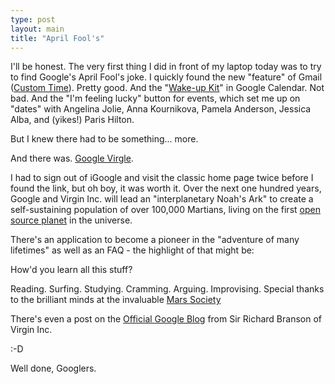 ```yaml
---
type: post
layout: main
title: "April Fool's"
---
```

I'll be honest. The very first thing I did in front of my laptop today was to
try to find Google's April Fool's joke. I quickly found the new "feature" of
Gmail ([Custom Time](http://mail.google.com/mail/help/customtime/index.html)).
Pretty good. And the "[Wake-up
Kit](http://www.google.com/googlecalendar/new_wakeup.html)" in Google
Calendar. Not bad. And the "I'm feeling lucky" button for events, which set me
up on "dates" with Angelina Jolie, Anna Kournikova, Pamela Anderson, Jessica
Alba, and (yikes!) Paris Hilton.

  
But I knew there had to be something... more.

  
And there was. [Google Virgle](http://www.google.com/virgle/index.html).

  
I had to sign out of iGoogle and visit the classic home page twice before I
found the link, but oh boy, it was worth it. Over the next one hundred years,
Google and Virgin Inc. will lead an "interplanetary Noah's Ark" to create a
self-sustaining population of over 100,000 Martians, living on the first [open
source planet](http://www.google.com/virgle/opensource.html) in the universe.

  
There's an application to become a pioneer in the "adventure of many
lifetimes" as well as an FAQ - the highlight of that might be:

  
How'd you learn all this stuff?

  
Reading. Surfing. Studying. Cramming. Arguing. Improvising. Special thanks to
the brilliant minds at the invaluable [Mars
Society](http://www.marssociety.org/portal)

  
There's even a post on the [Official Google
Blog](http://googleblog.blogspot.com/2008/04/announcing-project-virgle.html)
from Sir Richard Branson of Virgin Inc.

  
:-D

  
Well done, Googlers.

